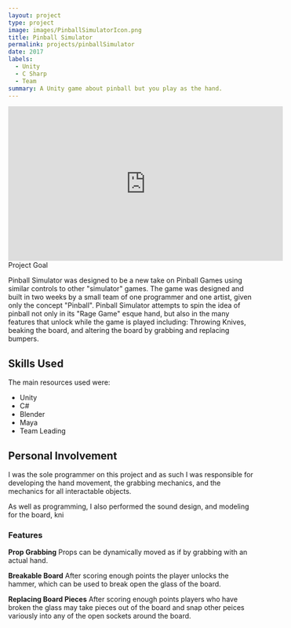 ```yaml
---
layout: project
type: project
image: images/PinballSimulatorIcon.png
title: Pinball Simulator
permalink: projects/pinballSimulator
date: 2017
labels:
  - Unity
  - C Sharp
  - Team 
summary: A Unity game about pinball but you play as the hand.
---
```


<center><iframe width="560" height="315" src="https://www.youtube.com/embed/irdsgPDSR1s?rel=0" frameborder="0" allow="autoplay; encrypted-media" allowfullscreen></iframe></center

## Project Goal
Pinball Simulator was designed to be a new take on Pinball Games using similar controls to other "simulator" games. 
The game was designed and built in two weeks by a small team of one programmer and one artist, given only the concept "Pinball".
Pinball Simulator attempts to spin the idea of pinball not only in its "Rage Game" esque hand, but also in the many features that unlock while the game is played including: Throwing Knives, beaking the board, and altering the board by grabbing and replacing bumpers. 

## Skills Used

The main resources used were:
* Unity
* C# 
* Blender
* Maya
* Team Leading

## Personal Involvement

I was the sole programmer on this project and as such I was responsible for developing the hand movement, the grabbing mechanics, and the mechanics for all interactable objects. 

As well as programming, I also performed the sound design, and modeling for the board, kni

### Features

  **Prop Grabbing** Props can be dynamically moved as if by grabbing with an actual hand. 
   
  **Breakable Board** After scoring enough points the player unlocks the hammer, which can be used to break open the glass of the board. 
  
  **Replacing Board Pieces** After scoring enough points players who have broken the glass may take pieces out of the board and snap other peices variously into any of the open sockets around the board. 
